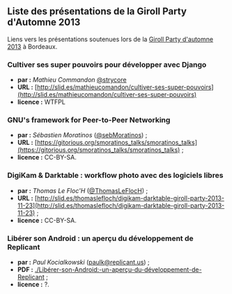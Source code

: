 ## Liste des présentations de la Giroll Party d'Automne 2013

Liens vers les présentations soutenues lors de la [Giroll Party d'automne 2013](http://www.giroll.org/post/2013/09/24/Giroll-Install-Party-Automne-2013-Samedi-23-Novembre) à Bordeaux.

### Cultiver ses super pouvoirs pour développer avec Django

* **par :** _Mathieu Commandon_ [@strycore](https://twitter.com/strycore)
* **URL :** [http://slid.es/mathieucomandon/cultiver-ses-super-pouvoirs](http://slid.es/mathieucomandon/cultiver-ses-super-pouvoirs)
* **licence :** WTFPL

### GNU's framework for Peer-to-Peer Networking

* **par :** _Sébastien Moratinos_ ([@sebMoratinos](https://twitter.com/SebMoratinos)) ;
* **URL :** [https://gitorious.org/smoratinos_talks/smoratinos_talks](https://gitorious.org/smoratinos_talks/smoratinos_talks) ;
* **licence :** CC-BY-SA.

### DigiKam & Darktable : workflow photo avec des logiciels libres

* **par :** _Thomas Le Floc'H_ ([@ThomasLeFlocH](https://twitter.com/ThomasLeFlocH)) ;
* **URL :** [http://slid.es/thomaslefloch/digikam-darktable-giroll-party-2013-11-23](http://slid.es/thomaslefloch/digikam-darktable-giroll-party-2013-11-23) ;
* **licence :** CC-BY-SA.

### Libérer son Android : un aperçu du développement de Replicant

* **par :** _Paul Kocialkowski_ ([paulk@replicant.us](mailto:paulk@replicant.us)) ;
* **PDF :** [./Libérer-son-Android:-un-aperçu-du-développement-de-Replicant](./Lib%C3%A9rer-son-Android:-un-aper%C3%A7u-du-d%C3%A9veloppement-de-Replicant?raw=true) ;
* **licence :** ?.

